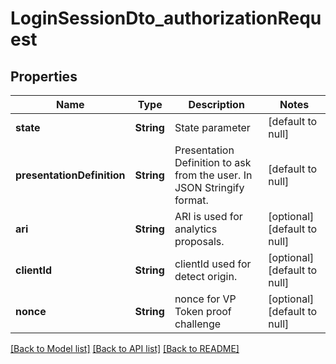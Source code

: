 # LoginSessionDto_authorizationRequest

## Properties

| Name                       | Type       | Description                                                             | Notes                        |
| -------------------------- | ---------- | ----------------------------------------------------------------------- | ---------------------------- |
| **state**                  | **String** | State parameter                                                         | [default to null]            |
| **presentationDefinition** | **String** | Presentation Definition to ask from the user. In JSON Stringify format. | [default to null]            |
| **ari**                    | **String** | ARI is used for analytics proposals.                                    | [optional] [default to null] |
| **clientId**               | **String** | clientId used for detect origin.                                        | [optional] [default to null] |
| **nonce**                  | **String** | nonce for VP Token proof challenge                                      | [optional] [default to null] |

[[Back to Model list]](../README.md#documentation-for-models) [[Back to API list]](../README.md#documentation-for-api-endpoints) [[Back to README]](../README.md)
